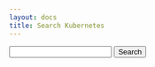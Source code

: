```yaml
---
layout: docs
title: Search Kubernetes
---
```


<form onsubmit="return post();">
    <input type="text" id="search_box" />
    <input type="submit" value="Search" />
</form>

<script type="text/javascript">

var post = function() { 
    console.log("submit", arguments);
    var value = document.getElementById('search_box').value;
    var search = {
        pattern: value,
        repos: [
            "github.com/kubernetes/kubernetes",
            "github.com/golang/go"
        ]
    };
    window.location = "https://sourcegraph.com/?search=" + JSON.stringify(search); 
    return false; 
}


</script>